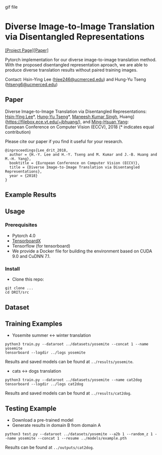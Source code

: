 gif file

# Diverse Image-to-Image Translation via Disentangled Representations
[[Project Page]]()[[Paper]]()

Pytorch implementation for our diverse image-to-image translation method. With the proposed disentangled representation aproach, we are able to produce diverse translation results without paired training images.

Contact: Hsin-Ying Lee (hlee246@ucmerced.edu) and Hung-Yu Tseng (htseng6@ucmerced.edu)

## Paper
Diverse Image-to-Image Translation via Disentangled Representations:<br>
[Hsin-Ying Lee](http://vllab.ucmerced.edu/hylee/)\*, [Hung-Yu Tseng](https://sites.google.com/site/hytseng0509/)\*, [Maneesh Kumar Singh](https://scholar.google.com/citations?user=hdQhiFgAAAAJ), Huang](https://filebox.ece.vt.edu/~jbhuang/), and [Ming-Hsuan Yang](http://faculty.ucmerced.edu/mhyang/):<br>
European Conference on Computer Vision (ECCV), 2018 (* indicates equal contribution)

Please cite our paper if you find it useful for your research.
```
@inproceedings{Lee_drit_2018,
  author = {H.-Y. Lee and H.-Y. Tseng and M. Kumar and J.-B. Huang and M.-H. Yang},
  booktitle = {European Conference on Computer Vision (ECCV)},
  title = {Diverse Image-to-Image Translation via Disentangled Representations},
  year = {2018}
}
```

## Example Results

## Usage

### Prerequisites
- Pytorch 4.0
- [TensorboardX](https://github.com/lanpa/tensorboard-pytorch)
- Tensorflow (for tensorboard)
- We provide a Docker file for building the environment based on CUDA 9.0 and CuDNN 7.1.

### Install
- Clone this repo:
```
git clone ...
cd DRIT/src
```

## Dataset

## Training Examples
- Yosemite summer <-> winter translation
```
python3 train.py --dataroot ../datasets/yosemite --concat 1 --name yosemite
tensorboard --logdir ../logs yosemite
```
Results and saved models can be found at `../results/yosemite`.

- cats <-> dogs translation
```
python3 train.py --dataroot ../datasets/yosemite --name cat2dog
tensorboard --logdir ../logs cat2dog
```
Results and saved models can be found at `../results/cat2dog`.

## Testing Example
- Download a pre-trained model
- Generate results in domain B from domain A
```
python3 test.py --dataroot ../datasets/yosemite --a2b 1 --random_z 1 --name yosemite --concat 1 --resume ../models/example.pth
```
Results can be found at `../outputs/cat2dog`.
